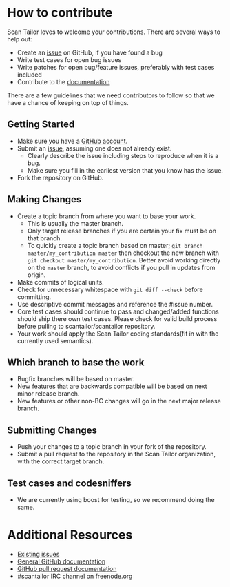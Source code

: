 # How to contribute

Scan Tailor loves to welcome your contributions. There are several ways to help out:
* Create an [issue](https://github.com/scantailor/scantailor/issues) on GitHub, if you have found a bug
* Write test cases for open bug issues
* Write patches for open bug/feature issues, preferably with test cases included
* Contribute to the [documentation](https://github.com/scantailor/docs)

There are a few guidelines that we need contributors to follow so that we have a
chance of keeping on top of things.

## Getting Started

* Make sure you have a [GitHub account](https://github.com/signup/free).
* Submit an [issue](https://github.com/scantailor/scantailor/issues), assuming one does not already exist.
  * Clearly describe the issue including steps to reproduce when it is a bug.
  * Make sure you fill in the earliest version that you know has the issue.
* Fork the repository on GitHub.

## Making Changes

* Create a topic branch from where you want to base your work.
  * This is usually the master branch.
  * Only target release branches if you are certain your fix must be on that
    branch.
  * To quickly create a topic branch based on master; `git branch
    master/my_contribution master` then checkout the new branch with `git
    checkout master/my_contribution`. Better avoid working directly on the
    `master` branch, to avoid conflicts if you pull in updates from origin.
* Make commits of logical units.
* Check for unnecessary whitespace with `git diff --check` before committing.
* Use descriptive commit messages and reference the #issue number.
* Core test cases should continue to pass and changed/added functions should ship there own test cases. Please check for valid build process before pulling to scantailor/scantailor repository.
* Your work should apply the Scan Tailor coding standards(fit in with the currently used semantics).

## Which branch to base the work

* Bugfix branches will be based on master.
* New features that are backwards compatible will be based on next minor release
  branch.
* New features or other non-BC changes will go in the next major release branch.

## Submitting Changes

* Push your changes to a topic branch in your fork of the repository.
* Submit a pull request to the repository in the Scan Tailor organization, with the
  correct target branch.

## Test cases and codesniffers
* We are currently using boost for testing, so we recommend doing the same.

# Additional Resources

* [Existing issues](https://github.com/scantailor/scantailor/issues)
* [General GitHub documentation](https://help.github.com/)
* [GitHub pull request documentation](https://help.github.com/send-pull-requests/)
* #scantailor IRC channel on freenode.org

